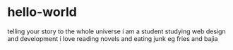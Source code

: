 # hello-world
telling your story to the whole universe
i am a student studying web design and development
i love reading novels and eating junk eg fries and bajia

